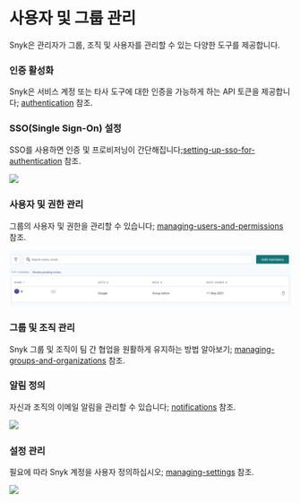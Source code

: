 # 사용자 및 그룹 관리

Snyk은 관리자가 그룹, 조직 및 사용자를 관리할 수 있는 다양한 도구를 제공합니다.

### 인증 활성화

Snyk은 서비스 계정 또는 타사 도구에 대한 인증을 가능하게 하는 API 토큰을 제공합니다; [authentication](authentication/ "mention")  참조.

### &#x20;SSO(Single Sign-On) 설정

SSO를 사용하면 인증 및 프로비저닝이 간단해집니다;[setting-up-sso-for-authentication](setting-up-sso-for-authentication/ "mention") 참조.

![](<../../.gitbook/assets/spaces\_-MdwVZ6HOZriajCf5nXH\_uploads\_git-blob-87241f88819a6607b87e839b859dbda2e32b972e\_image (65) (1) (1).png>)

### 사용자 및 권한 관리

그룹의 사용자 및 권한을 관리할 수 있습니다; [managing-users-and-permissions](managing-users-and-permissions/ "mention") 참조.

![](<../../.gitbook/assets/image (6).png>)

### 그룹 및 조직 관리

Snyk 그룹 및 조직이 팀 간 협업을 원활하게 유지하는 방법 알아보기; [managing-groups-and-organizations](managing-groups-and-organizations/ "mention") 참조.

### 알림 정의

자신과 조직의 이메일 알림을 관리할 수 있습니다; [notifications](notifications/ "mention") 참조.

![](<../../.gitbook/assets/spaces\_-MdwVZ6HOZriajCf5nXH\_uploads\_git-blob-89871e469335ab3ae97b8d49d3b911c5fafc0253\_image (350).png>)

### 설정 관리

필요에 따라 Snyk 계정을 사용자 정의하십시오; [managing-settings](managing-settings/ "mention") 참조.

![](<../../.gitbook/assets/spaces\_-MdwVZ6HOZriajCf5nXH\_uploads\_git-blob-9b14f479d1e68f335be561b547b259397a2dae93\_image (49).png>)
